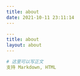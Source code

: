 ```yaml
---
title: about
date: 2021-10-11 23:11:14
---
```


```yaml
---
title: about
layout: about
---

# 这里可以写正文
支持 Markdown, HTML
```

